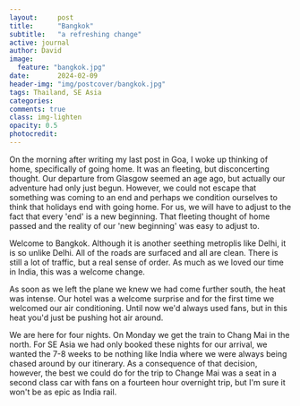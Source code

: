 ```yaml
---
layout:     post
title:      "Bangkok"
subtitle:   "a refreshing change"
active: journal
author: David
image:
  feature: "bangkok.jpg"
date:       2024-02-09
header-img: "img/postcover/bangkok.jpg"
tags: Thailand, SE Asia
categories: 
comments: true
class: img-lighten 
opacity: 0.5
photocredit:
---
```


On the morning after writing my last post in Goa, I woke up thinking of home, specifically of going home. It was an fleeting, but disconcerting thought. Our departure from Glasgow seemed an age ago, but actually our adventure had only just begun. However, we could not escape that something was coming to an end and perhaps we condition ourselves to think that holidays end with going home. For us, we will have to adjust to the fact that every 'end' is a new beginning. That fleeting thought of home passed and the reality of our 'new beginning' was easy to adjust to.

Welcome to Bangkok. Although it is another seething metroplis like Delhi, it is so unlike Delhi. All of the roads are surfaced and all are clean. There is still a lot of traffic, but a real sense of order. As much as we loved our time in India, this was a welcome change.

As soon as we left the plane we knew we had come further south, the heat was intense. Our hotel was a welcome surprise and for the first time we welcomed our air conditioning. Until now we'd always used fans, but in this heat you'd just be pushing hot air around.

We are here for four nights. On Monday we get the train to Chang Mai in the north. For SE Asia we had only booked these nights for our arrival, we wanted the 7-8 weeks to be nothing like India where we were always being chased around by our itinerary. As a consequence of that decision, however, the best we could do for the trip to Change Mai was a seat in a second class car with fans on a fourteen hour overnight trip, but I'm sure it won't be as epic as India rail.







